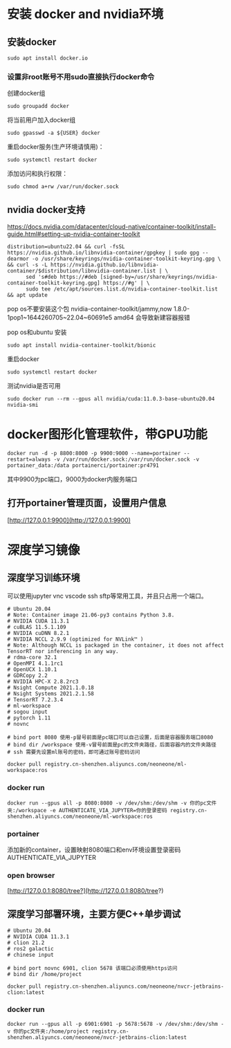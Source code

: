# 安装 docker and nvidia环境

## 安装docker

`sudo apt install docker.io`

### 设置非root账号不用sudo直接执行docker命令

创建docker组

`sudo groupadd docker`

将当前用户加入docker组

`sudo gpasswd -a ${USER} docker`

重启docker服务(生产环境请慎用)：

`sudo systemctl restart docker`

添加访问和执行权限：

`sudo chmod a+rw /var/run/docker.sock`

## nvidia docker支持

https://docs.nvidia.com/datacenter/cloud-native/container-toolkit/install-guide.html#setting-up-nvidia-container-toolkit

```
distribution=ubuntu22.04 && curl -fsSL https://nvidia.github.io/libnvidia-container/gpgkey | sudo gpg --dearmor -o /usr/share/keyrings/nvidia-container-toolkit-keyring.gpg \
&& curl -s -L https://nvidia.github.io/libnvidia-container/$distribution/libnvidia-container.list | \
      sed 's#deb https://#deb [signed-by=/usr/share/keyrings/nvidia-container-toolkit-keyring.gpg] https://#g' | \
      sudo tee /etc/apt/sources.list.d/nvidia-container-toolkit.list && apt update
```

pop os不要安装这个包 nvidia-container-toolkit/jammy,now 1.8.0-1pop1~1644260705~22.04~60691e5 amd64 会导致新建容器报错

pop os和ubuntu 安装 

`sudo apt install nvidia-container-toolkit/bionic`

重启docker 

`sudo systemctl restart docker`

测试nvidia是否可用 

`sudo docker run --rm --gpus all nvidia/cuda:11.0.3-base-ubuntu20.04 nvidia-smi`

# docker图形化管理软件，带GPU功能

`docker run -d -p 8800:8000 -p 9900:9000 --name=portainer --restart=always -v /var/run/docker.sock:/var/run/docker.sock -v portainer_data:/data portainerci/portainer:pr4791`

其中9900为pc端口，9000为docker内服务端口

## 打开portainer管理页面，设置用户信息

[http://127.0.0.1:9900](http://127.0.0.1:9900)

# 深度学习镜像

## 深度学习训练环境

可以使用jupyter vnc vscode ssh sftp等常用工具，并且只占用一个端口。

```
# Ubuntu 20.04
# Note: Container image 21.06-py3 contains Python 3.8.
# NVIDIA CUDA 11.3.1
# cuBLAS 11.5.1.109
# NVIDIA cuDNN 8.2.1
# NVIDIA NCCL 2.9.9 (optimized for NVLink™ )
# Note: Although NCCL is packaged in the container, it does not affect TensorRT nor inferencing in any way.
# rdma-core 32.1
# OpenMPI 4.1.1rc1
# OpenUCX 1.10.1
# GDRCopy 2.2
# NVIDIA HPC-X 2.8.2rc3
# Nsight Compute 2021.1.0.18
# Nsight Systems 2021.2.1.58
# TensorRT 7.2.3.4
# ml-workspace
# sogou input
# pytorch 1.11
# novnc

# bind port 8080 使用-p冒号前面是pc端口可以自己设置，后面是容器服务端口8080
# bind dir /workspace 使用-v冒号前面是pc的文件夹路径，后面容器内的文件夹路径
# ssh 需要先设置ml账号的密码，即可通过账号密码访问

docker pull registry.cn-shenzhen.aliyuncs.com/neoneone/ml-workspace:ros 
```
### docker run 

`docker run --gpus all -p 8080:8080 -v /dev/shm:/dev/shm -v 你的pc文件夹:/workspace -e AUTHENTICATE_VIA_JUPYTER=你的登录密码 registry.cn-shenzhen.aliyuncs.com/neoneone/ml-workspace:ros`

### portainer

添加新的container，设置映射8080端口和env环境设置登录密码AUTHENTICATE_VIA_JUPYTER

### open browser

[http://127.0.0.1:8080/tree?](http://127.0.0.1:8080/tree?)


## 深度学习部署环境，主要方便C++单步调试
```
# Ubuntu 20.04
# NVIDIA CUDA 11.3.1
# clion 21.2
# ros2 galactic
# chinese input

# bind port novnc 6901, clion 5678 该端口必须使用https访问
# bind dir /home/project

docker pull registry.cn-shenzhen.aliyuncs.com/neoneone/nvcr-jetbrains-clion:latest 
```
### docker run 

`docker run --gpus all -p 6901:6901 -p 5678:5678 -v /dev/shm:/dev/shm -v 你的pc文件夹:/home/project registry.cn-shenzhen.aliyuncs.com/neoneone/nvcr-jetbrains-clion:latest`


